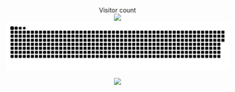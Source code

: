 
<p align="center"> 
  Visitor count<br>
  <img src="https://profile-counter.glitch.me/fdez2002/count.svg" />
  <a href=#><img src="contributions.svg"></a>
</p>

<p align="center">
  <img src="https://github-readme-stats.vercel.app/api/top-langs?username=fdez2002&layout=compact"/>
</p>
